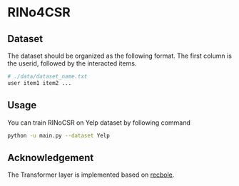 # RINo4CSR

## Dataset
The dataset should be organized as the following format. The first column is the userid, followed by the interacted items.

```python
# ./data/dataset_name.txt
user item1 item2 ...
```
## Usage
You can train RINoCSR on Yelp dataset by following command
```bash
python -u main.py --dataset Yelp 
```

## Acknowledgement
The Transformer layer is implemented based on [recbole](https://github.com/RUCAIBox/RecBole).
